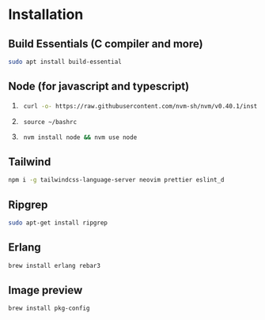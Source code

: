 # Installation
## Build Essentials (C compiler and more)
``` bash
sudo apt install build-essential
```

## Node (for javascript and typescript)
1. ```bash
    curl -o- https://raw.githubusercontent.com/nvm-sh/nvm/v0.40.1/install.sh | bash
   ```
2. ```
    source ~/bashrc
   ```
2. ```bash
    nvm install node && nvm use node
    ```

## Tailwind
```bash
npm i -g tailwindcss-language-server neovim prettier eslint_d
```

## Ripgrep
```bash
sudo apt-get install ripgrep
```

## Erlang
```bash
brew install erlang rebar3
```

## Image preview
```bash
brew install pkg-config
```
